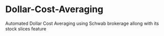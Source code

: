 # Dollar-Cost-Averaging
Automated Dollar Cost Averaging using Schwab brokerage allong with its stock slices feature
